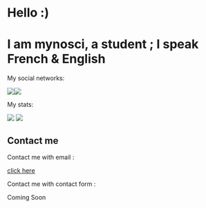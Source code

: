 <h1 style="display: center;"> Hello :) </h1>
<h1>I am mynosci, a student ; I speak French & English</h1>
<p>My social networks:</p>
<img src="https://img.shields.io/badge/TWITCH-mynosci_twitch-blueviolet?style=for-the-badge&logo=twitch?link=https://twitch.tv/mynosci_twitch/"><img src="https://img.shields.io/badge/TWITTER-mynoxhd-blue?style=for-the-badge&logo=twitch?link=https://secure-links.mynosci.cloud/twitter/">
<p>My stats:</p>
<img src="https://github-readme-stats.vercel.app/api?username=mynosciDev"></img>
<img src="https://github-readme-stats.vercel.app/api/top-langs/?username=mynosciDev&layout=compact"></img>
<h2>Contact me</h2>
<p>Contact me with email :</p> <a href="mailto:contact@mynosci.cloud">click here</a>
<p>Contact me with contact form :</p> <p>Coming Soon</p>
